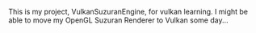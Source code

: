 This is my project, VulkanSuzuranEngine, for vulkan learning. I might be able to move my OpenGL Suzuran Renderer to Vulkan some day...